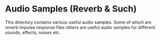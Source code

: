 # Audio Samples (Reverb & Such)
This directory contains various useful audio samples. Some of which are reverb impulse response files others are useful audio samples for different sounds, effects, noises etc.


